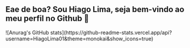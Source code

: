 ## Eae de boa? Sou Hiago Lima, seja bem-vindo ao meu perfil no Github 🐳
<div>
  ![Anurag's GitHub stats](https://github-readme-stats.vercel.app/api?username=HiagoLima01&theme=monokai&show_icons=true)
</div>
<!--
**HiagoLima01/HiagoLima01** is a ✨ _special_ ✨ repository because its `README.md` (this file) appears on your GitHub profile.

Here are some ideas to get you started:

- 🔭 I’m currently working on ...
- 🌱 I’m currently learning ...
- 👯 I’m looking to collaborate on ...
- 🤔 I’m looking for help with ...
- 💬 Ask me about ...
- 📫 How to reach me: ...
- 😄 Pronouns: ...
- ⚡ Fun fact: ...
-->

